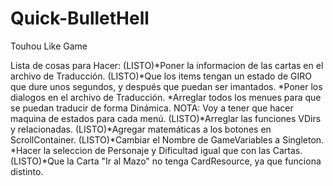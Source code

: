 # Quick-BulletHell
 Touhou Like Game

Lista de cosas para Hacer:
(LISTO)*Poner la informacion de las cartas en el archivo de Traducción. 
(LISTO)*Que los items tengan un estado de GIRO que dure unos segundos, y después que puedan ser imantados.
	*Poner los dialogos en el archivo de Traducción.
	*Arreglar todos los menues para que se puedan traducir de forma Dinámica.
	NOTA: Voy a tener que hacer maquina de estados para cada menú.
(LISTO)*Arreglar las funciones VDirs y relacionadas.
(LISTO)*Agregar matemáticas a los botones en ScrollContainer.
(LISTO)*Cambiar el Nombre de GameVariables a Singleton.
	*Hacer la seleccion de Personaje y Dificultad igual que con las Cartas.
(LISTO)*Que la Carta "Ir al Mazo" no tenga CardResource, ya que funciona distinto.
	
	

